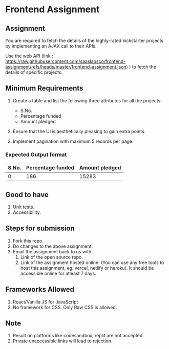 # Frontend Assignment 


## Assignment

You are required to fetch the details of the highly-rated kickstarter projects by implementing an AJAX call to their APIs.

Use the web API (link : https://raw.githubusercontent.com/saaslabsco/frontend-assignment/refs/heads/master/frontend-assignment.json) ) to fetch the details of specific projects.

## Minimum Requirements

1. Create a table and list the following three attributes for all the projects:
    * S.No.
    * Percentage funded
    * Amount pledged

1. Ensure that the UI is aesthetically pleasing to gain extra points.
1. Implement pagination with maximum 5 records per page.

### Expected Output format

| **S.No.** | **Percentage funded** | **Amount pledged** |
|-----------|-----------------------|--------------------|
| 0         | 186                   | 15283              |


## Good to have

1. Unit tests.
1. Accessibility.


## Steps for submission

1. Fork this repo.
1. Do changes to the above assignment.
1. Email the assignment back to us with:
    1. Link of the open source repo.
    1. Link of the assignment hosted online. (You can use any free tools to host this assignment, eg. vercel, netlify or heroku). It should be accessible online for atleast 7 days.


## Frameworks Allowed
1. React/Vanilla JS for JavaScript
1. No framework for CSS. Only Raw CSS is allowed.

## Note

1. Result on platforms like codesandbox, replit are not accepted. 
1. Private unaccessible links will lead to rejection.